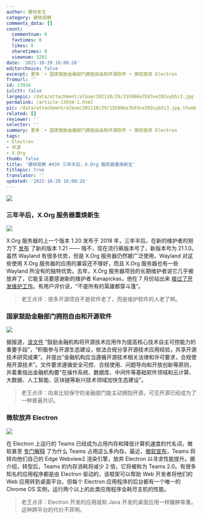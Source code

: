 ```yaml
---
author: 硬核老王
category: 硬核观察
comments_data: []
count:
  commentnum: 0
  favtimes: 0
  likes: 0
  sharetimes: 0
  viewnum: 3281
date: '2021-10-29 16:00:26'
editorchoice: false
excerpt: 更多：• 国家鼓励金融部门拥抱自由和开源软件 • 微软放弃 Electron
fromurl: ''
id: 13934
islctt: false
largepic: /data/attachment/album/202110/29/155906a7b93ve392vyb5i3.jpg
permalink: /article-13934-1.html
pic: /data/attachment/album/202110/29/155906a7b93ve392vyb5i3.jpg.thumb.jpg
related: []
reviewer: ''
selector: ''
summary: 更多：• 国家鼓励金融部门拥抱自由和开源软件 • 微软放弃 Electron
tags:
- Electron
- 开源
- X.Org
thumb: false
title: '硬核观察 #439 三年半后，X.Org 服务器重焕新生'
titlepic: true
translator: ''
updated: '2021-10-29 16:00:26'
---
```


![](/data/attachment/album/202110/29/155906a7b93ve392vyb5i3.jpg)


### 三年半后，X.Org 服务器重焕新生


![](/data/attachment/album/202110/29/155916jobrpxlz2qhpb3jj.jpg)


X.Org 服务器的上一个版本 1.20 发布于 2018 年，三年半后，在新的维护者的努力下 [发布](https://lists.x.org/archives/xorg/2021-October/060799.html) 了新的版本 1.21 —— 哦不，现在流行飙版本号了，新版本号为 21.1.0。虽然 Wayland 有很多优势，但是 X.Org 服务器仍然被广泛使用，Wayland 对这些使用 X.Org 服务器的应用的兼容还不够好，而且 X.Org 服务器也有一些 Wayland 所没有的独特优势。去年，X.Org 服务器项目的长期维护者说它几乎被放弃了，它能复活要感谢新的维护者 Kanapickas，他在 7 月份站出来 [接过了开发维护工作](https://www.theregister.com/2021/09/22/xorg_server_21_1_0/)。有用户评价说，“不是所有的英雄都穿斗篷”。



> 
> 老王点评：很多开源项目不是软件老了，而是维护软件的人老了啊。
> 
> 
> 


### 国家鼓励金融部门拥抱自由和开源软件


![](/data/attachment/album/202110/29/155937pr31qo8iimed5d36.jpg)


据报道，[该文件](http://www.cac.gov.cn/2021-10/27/c_1636928705274546.htm) “鼓励金融机构将开源技术应用作为提高核心技术自主可控能力的重要手段”，“积极参与开源生态建设，依法合规分享开源技术应用经验，共享开源技术研究成果”。并提出“金融机构应当遵循开源技术相关法律和许可要求，合规使用开源技术”。文件要求遵循安全可控、合规使用、问题导向和开放创新等原则，并着重指出金融机构要“在操作系统、数据库、中间件等基础软件领域和云计算、大数据、人工智能、区块链等新兴技术领域加快生态建设”。



> 
> 老王点评：向来比较保守的金融部门能主动拥抱开源，可见开源已经成为了一种普遍共识。
> 
> 
> 


### 微软放弃 Electron


![](/data/attachment/album/202110/29/155951duvp0g0i0w8ditwt.jpg)


在 Electron 上运行的 Teams 已经成为占用内存和降低计算机速度的代名词，微软甚至 [专门解释](https://docs.microsoft.com/en-us/microsoftteams/teams-memory-usage-perf) 了为什么 Teams 占用这么多内存。最近，[微软宣布](https://twitter.com/rishmsft/status/1408085784016539653)，Teams 将转向他们自己的 Edge Webview2 渲染引擎，放弃 Electron 以寻求性能提升。据介绍，转型后，Teams 的内存消耗将减少 2 倍，它将被称为 Teams 2.0。有很多知名的应用程序都是由 Electron 驱动的，该框架可以帮助 Web 开发者将他们的 Web 应用转到桌面平台。但每个 Electron 应用程序的后台都有一个唯一的 Chrome OS 实例，运行两个以上的此类应用程序会耗尽主机的性能。



> 
> 老王点评：Electron 开发的应用就和 Java 开发的桌面应用一样臃肿笨重。这种跨平台的代价不菲啊。
> 
> 
>